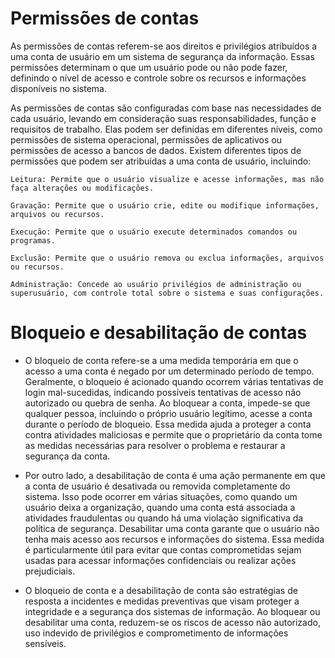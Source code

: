  # Permissões de contas

As permissões de contas referem-se aos direitos e privilégios atribuídos a uma conta de usuário em um sistema de segurança da informação. Essas permissões determinam o que um usuário pode ou não pode fazer, definindo o nível de acesso e controle sobre os recursos e informações disponíveis no sistema.

As permissões de contas são configuradas com base nas necessidades de cada usuário, levando em consideração suas responsabilidades, função e requisitos de trabalho. Elas podem ser definidas em diferentes níveis, como permissões de sistema operacional, permissões de aplicativos ou permissões de acesso a bancos de dados. Existem diferentes tipos de permissões que podem ser atribuídas a uma conta de usuário, incluindo:

    Leitura: Permite que o usuário visualize e acesse informações, mas não faça alterações ou modificações.

    Gravação: Permite que o usuário crie, edite ou modifique informações, arquivos ou recursos.

    Execução: Permite que o usuário execute determinados comandos ou programas.

    Exclusão: Permite que o usuário remova ou exclua informações, arquivos ou recursos.

    Administração: Concede ao usuário privilégios de administração ou superusuário, com controle total sobre o sistema e suas configurações.

# Bloqueio e desabilitação de contas

- O bloqueio de conta refere-se a uma medida temporária em que o acesso a uma conta é negado por um determinado período de tempo. Geralmente, o bloqueio é acionado quando ocorrem várias tentativas de login mal-sucedidas, indicando possíveis tentativas de acesso não autorizado ou quebra de senha. Ao bloquear a conta, impede-se que qualquer pessoa, incluindo o próprio usuário legítimo, acesse a conta durante o período de bloqueio. Essa medida ajuda a proteger a conta contra atividades maliciosas e permite que o proprietário da conta tome as medidas necessárias para resolver o problema e restaurar a segurança da conta.

- Por outro lado, a desabilitação de conta é uma ação permanente em que a conta de usuário é desativada ou removida completamente do sistema. Isso pode ocorrer em várias situações, como quando um usuário deixa a organização, quando uma conta está associada a atividades fraudulentas ou quando há uma violação significativa da política de segurança. Desabilitar uma conta garante que o usuário não tenha mais acesso aos recursos e informações do sistema. Essa medida é particularmente útil para evitar que contas comprometidas sejam usadas para acessar informações confidenciais ou realizar ações prejudiciais.

- O bloqueio de conta e a desabilitação de conta são estratégias de resposta a incidentes e medidas preventivas que visam proteger a integridade e a segurança dos sistemas de informação. Ao bloquear ou desabilitar uma conta, reduzem-se os riscos de acesso não autorizado, uso indevido de privilégios e comprometimento de informações sensíveis.
